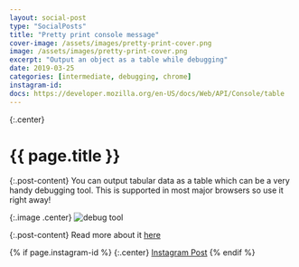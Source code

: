 ```yaml
---
layout: social-post
type: "SocialPosts"
title: "Pretty print console message"
cover-image: /assets/images/pretty-print-cover.png
image: /assets/images/pretty-print-cover.png
excerpt: "Output an object as a table while debugging"
date: 2019-03-25
categories: [intermediate, debugging, chrome]
instagram-id: 
docs: https://developer.mozilla.org/en-US/docs/Web/API/Console/table
---
```

{:.center}
# {{ page.title }}

{:.post-content}
You can output tabular data as a table which can be a very handy debugging tool.
This is supported in most major browsers so use it right away!

{:.image .center}
![debug tool]({{page.image}})

{:.post-content}
Read more about it <a href="{{page.docs}}" target="_blank">here</a>

{% if page.instagram-id %}
{:.center}
<a class="insta-link" href="https://www.instagram.com/p/{{page.instagram-id}}" target="_blank">Instagram Post</a>
{% endif %}
